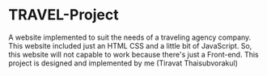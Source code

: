 # TRAVEL-Project
A website implemented to suit the needs of a traveling agency company. This website  included just an HTML CSS and a little bit of JavaScript. So, this website will not capable to work because there's just a Front-end. This project is designed and implemented by me (Tiravat Thaisubvorakul)
